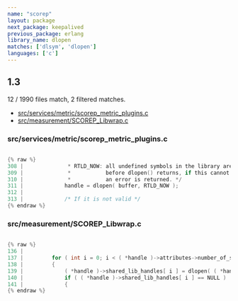 ```yaml
---
name: "scorep"
layout: package
next_package: keepalived
previous_package: erlang
library_name: dlopen
matches: ['dlsym', 'dlopen']
languages: ['c']
---
```

## 1.3
12 / 1990 files match, 2 filtered matches.

 - [src/services/metric/scorep_metric_plugins.c](#srcservicesmetricscorep_metric_pluginsc)
 - [src/measurement/SCOREP_Libwrap.c](#srcmeasurementscorep_libwrapc)

### src/services/metric/scorep_metric_plugins.c

```c

{% raw %}
308 |              * RTLD_NOW: all undefined symbols in the library are resolved
309 |              *           before dlopen() returns, if this cannot be done,
310 |              *           an error is returned. */
311 |             handle = dlopen( buffer, RTLD_NOW );
312 | 
313 |             /* If it is not valid */
{% endraw %}

```
### src/measurement/SCOREP_Libwrap.c

```c

{% raw %}
136 | 
137 |         for ( int i = 0; i < ( *handle )->attributes->number_of_shared_libs; i++ )
138 |         {
139 |             ( *handle )->shared_lib_handles[ i ] = dlopen( ( *handle )->attributes->shared_libs[ i ], RTLD_LAZY | RTLD_LOCAL );
140 |             if ( ( *handle )->shared_lib_handles[ i ] == NULL )
141 |             {
{% endraw %}

```